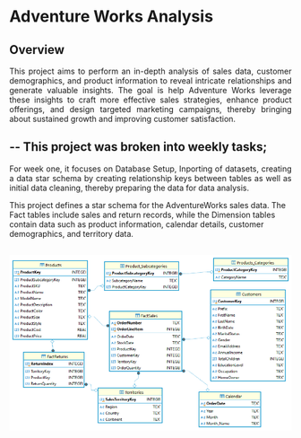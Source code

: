 # **Adventure Works Analysis**
##  Overview
<div align="justify">
This project aims to perform an in-depth analysis of sales data, customer demographics, and product information to reveal intricate relationships and generate valuable insights. The goal is help Adventure Works leverage these insights to craft more effective sales strategies, enhance product offerings, and design targeted marketing campaigns, thereby bringing about sustained growth and improving customer satisfaction.</div>

##  -- This project was broken into weekly tasks;
<div align="justify">For week one, it focuses on Database Setup, Inporting of datasets, creating a data star schema by creating relationship keys between tables as well as initial data cleaning, thereby preparing the data for data analysis.</div>



This project defines a star schema for the AdventureWorks sales data. The Fact tables include sales and return records, while the Dimension tables contain data such as product information, calendar details, customer demographics, and territory data.

<div align="justify"> </div>

  
##


![](ERDiagram_Adventure_Works.png)
